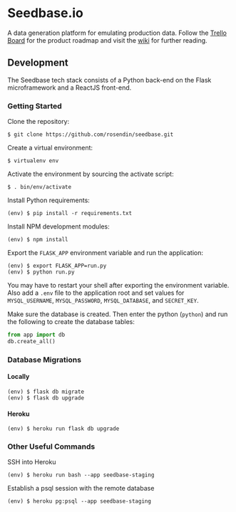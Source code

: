 Seedbase.io
===========

A data generation platform for emulating production data. Follow the [Trello Board](https://trello.com/b/8zS0QPeR/seedbase) for the product roadmap and visit the [wiki](https://github.com/rosendin/seedbase/wiki) for further reading.

## Development

The Seedbase tech stack consists of a Python back-end on the Flask microframework and a ReactJS front-end.

### Getting Started

Clone the repository:
```
$ git clone https://github.com/rosendin/seedbase.git
```

Create a virtual environment:
```
$ virtualenv env
```

Activate the environment by sourcing the activate script:
```
$ . bin/env/activate
```

Install Python requirements:
```
(env) $ pip install -r requirements.txt
```

Install NPM development modules:
```
(env) $ npm install
```

Export the `FLASK_APP` environment variable and run the application:
```
(env) $ export FLASK_APP=run.py
(env) $ python run.py
```

You may have to restart your shell after exporting the environment variable. Also add a `.env` file to the application root and set values for `MYSQL_USERNAME`, `MYSQL_PASSWORD`, `MYSQL_DATABASE`, and `SECRET_KEY`.

Make sure the database is created. Then enter the python (`python`) and run the following to create the database tables:

``` python
from app import db
db.create_all()
```

### Database Migrations

#### Locally

```
(env) $ flask db migrate
(env) $ flask db upgrade
```

#### Heroku

```
(env) $ heroku run flask db upgrade
```

### Other Useful Commands

SSH into Heroku
```
(env) $ heroku run bash --app seedbase-staging
```

Establish a psql session with the remote database
```
(env) $ heroku pg:psql --app seedbase-staging
```